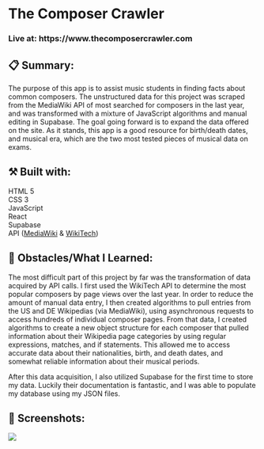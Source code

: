 <h1>The Composer Crawler</h1>
<h3>Live at: https://www.thecomposercrawler.com</h3>
  
  
  <h2>📋 Summary:</h2>
The purpose of this app is to assist music students in finding facts about common composers. The unstructured data for this project was scraped from the MediaWiki API of most searched for composers in the last year, and was transformed with a mixture of JavaScript algorithms and manual editing in Supabase. The goal going forward is to expand the data offered on the site. As it stands, this app is a good resource for birth/death dates, and musical era, which are the two most tested pieces of musical data on exams. 


<h2>⚒️ Built with:</h2>
HTML 5 <br>
CSS 3<br>
JavaScript<br>
React<br>
Supabase<br>
API (<a href="https://www.mediawiki.org/wiki/API:Main_page">MediaWiki</a> & <a href="https://wikitech.wikimedia.org/wiki/Analytics/Pageviews">WikiTech</a>)

<h2>🚧 Obstacles/What I Learned:</h2>
<p>The most difficult part of this project by far was the transformation of data acquired by API calls. I first used the WikiTech API to determine the most popular composers by page views over the last year. In order to reduce the amount of manual data entry, I then created algorithms to pull entries from the US and DE Wikipedias (via MediaWiki), using asynchronous requests to access hundreds of individual composer pages. From that data, I created algorithms to create a new object structure for each composer that pulled information about their Wikipedia page categories by using regular expressions, matches, and if statements. This allowed me to access accurate data about their nationalities, birth, and death dates, and somewhat reliable information about their musical periods.</p>
<p>After this data acquisition, I also utilized Supabase for the first time to store my data. Luckily their documentation is fantastic, and I was able to populate my database using my JSON files.</p>

<h2>📸 Screenshots:</h2>
<img src="https://res.cloudinary.com/de8tjvy2h/image/upload/v1669417210/Github%20Pages/ComposerCrawler.png">



